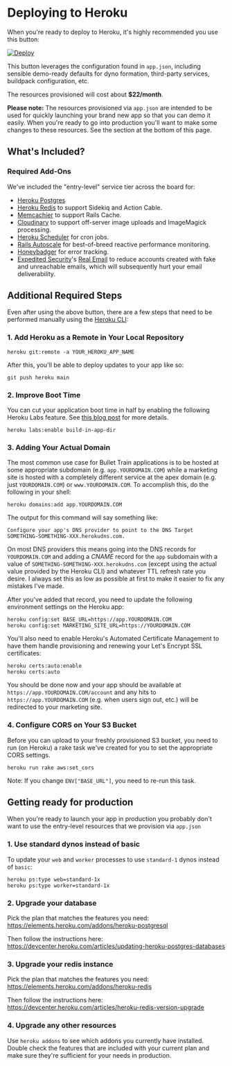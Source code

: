 # Deploying to Heroku

When you're ready to deploy to Heroku, it's highly recommended you use this button:

[![Deploy](https://www.herokucdn.com/deploy/button.svg)](https://heroku.com/deploy?template=http://github.com/bullet-train-co/bullet_train)

This button leverages the configuration found in `app.json`, including sensible demo-ready defaults for dyno formation, third-party services, buildpack configuration, etc.

The resources provisioned will cost about **$22/month**.

**Please note:** The resources provisioned via `app.json` are intended to be used for quickly launching your brand new app so that you can demo it easily. When you're ready to go into production you'll want to make some changes to these resources. See the section at the bottom of this page.

## What's Included?

### Required Add-Ons

We've included the "entry-level" service tier across the board for:

 - [Heroku Postgres](https://elements.heroku.com/addons/heroku-postgresql)
 - [Heroku Redis](https://elements.heroku.com/addons/heroku-redis) to support Sidekiq and Action Cable.
 - [Memcachier](https://elements.heroku.com/addons/memcachier) to support Rails Cache.
 - [Cloudinary](https://cloudinary.com) to support off-server image uploads and ImageMagick processing.
 - [Heroku Scheduler](https://elements.heroku.com/addons/scheduler) for cron jobs.
 - [Rails Autoscale](https://railsautoscale.com) for best-of-breed reactive performance monitoring.
 - [Honeybadger](https://www.honeybadger.io) for error tracking.
 - [Expedited Security](https://expeditedsecurity.com)'s [Real Email](https://elements.heroku.com/addons/realemail) to reduce accounts created with fake and unreachable emails, which will subsequently hurt your email deliverability.

## Additional Required Steps

Even after using the above button, there are a few steps that need to be performed manually using the [Heroku CLI](https://devcenter.heroku.com/articles/heroku-cli):

### 1. Add Heroku as a Remote in Your Local Repository

```
heroku git:remote -a YOUR_HEROKU_APP_NAME
```

After this, you'll be able to deploy updates to your app like so:

```
git push heroku main
```

### 2. Improve Boot Time

You can cut your application boot time in half by enabling the following Heroku Labs feature. See [this blog post](https://dev.to/dbackeus/cut-your-rails-boot-times-on-heroku-in-half-with-a-single-command-514d) for more details.

```
heroku labs:enable build-in-app-dir
```

### 3. Adding Your Actual Domain

The most common use case for Bullet Train applications is to be hosted at some appropriate subdomain (e.g. `app.YOURDOMAIN.COM`) while a marketing site is hosted with a completely different service at the apex domain (e.g. just `YOURDOMAIN.COM`) or `www.YOURDOMAIN.COM`. To accomplish this, do the following in your shell:

```
heroku domains:add app.YOURDOMAIN.COM
```

The output for this command will say something like:

```
Configure your app's DNS provider to point to the DNS Target SOMETHING-SOMETHING-XXX.herokudns.com.
```

On most DNS providers this means going into the DNS records for `YOURDOMAIN.COM` and adding a *CNAME* record for the `app` subdomain with a value of `SOMETHING-SOMETHING-XXX.herokudns.com` (except using the actual value provided by the Heroku CLI) and whatever TTL refresh rate you desire. I always set this as low as possible at first to make it easier to fix any mistakes I've made.

After you've added that record, you need to update the following environment settings on the Heroku app:

```
heroku config:set BASE_URL=https://app.YOURDOMAIN.COM
heroku config:set MARKETING_SITE_URL=https://YOURDOMAIN.COM
```

You'll also need to enable Heroku's Automated Certificate Management to have them handle provisioning and renewing your Let's Encrypt SSL certificates:

```
heroku certs:auto:enable
heroku certs:auto
```

You should be done now and your app should be available at `https://app.YOURDOMAIN.COM/account` and any hits to `https://app.YOURDOMAIN.COM` (e.g. when users sign out, etc.) will be redirected to your marketing site.

### 4. Configure CORS on Your S3 Bucket

Before you can upload to your freshly provisioned S3 bucket, you need to run (on Heroku) a rake task we've created for you to set the appropriate CORS settings.

```
heroku run rake aws:set_cors
```

Note: If you change `ENV["BASE_URL"]`, you need to re-run this task.

## Getting ready for production

When you're ready to launch your app in production you probably don't want to use the entry-level resources that we provision via `app.json`


### 1. Use standard dynos instead of basic

To update your `web` and `worker` processes to use `standard-1` dynos instead of `basic`:

```
heroku ps:type web=standard-1x
heroku ps:type worker=standard-1x
```

### 2. Upgrade your database

Pick the plan that matches the features you need: https://elements.heroku.com/addons/heroku-postgresql

Then follow the instructions here: https://devcenter.heroku.com/articles/updating-heroku-postgres-databases

### 3. Upgrade your redis instance

Pick the plan that matches the features you need: https://elements.heroku.com/addons/heroku-redis

Then follow the instructions here: https://devcenter.heroku.com/articles/heroku-redis-version-upgrade

### 4. Upgrade any other resources

Use `heroku addons` to see which addons you currently have installed. Double check the features that are included with your current plan and make sure they're sufficient for your needs in production.
